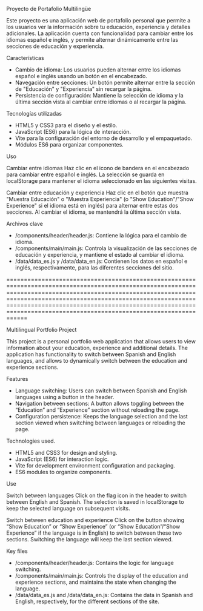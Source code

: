 Proyecto de Portafolio Multilingüe

Este proyecto es una aplicación web de portafolio personal que permite a los usuarios ver la información sobre tu educación, experiencia y detalles adicionales. La aplicación cuenta con funcionalidad para cambiar entre los idiomas español e inglés, y permite alternar dinámicamente entre las secciones de educación y experiencia.

Características

* Cambio de idioma: Los usuarios pueden alternar entre los idiomas español e inglés usando un botón en el encabezado.
* Navegación entre secciones: Un botón permite alternar entre la sección de "Educación" y "Experiencia" sin recargar la página.
* Persistencia de configuración: Mantiene la selección de idioma y la última sección vista al cambiar entre idiomas o al recargar la página.
  
Tecnologías utilizadas

* HTML5 y CSS3 para el diseño y el estilo.
* JavaScript (ES6) para la lógica de interacción.
* Vite para la configuración del entorno de desarrollo y el empaquetado.
* Módulos ES6 para organizar componentes.

Uso

Cambiar entre idiomas
Haz clic en el icono de bandera en el encabezado para cambiar entre español e inglés. La selección se guarda en localStorage para mantener el idioma seleccionado en las siguientes visitas.

Cambiar entre educación y experiencia
Haz clic en el botón que muestra "Muestra Educación" o "Muestra Experiencia" (o "Show Education"/"Show Experience" si el idioma está en inglés) para alternar entre estas dos secciones. Al cambiar el idioma, se mantendrá la última sección vista.

Archivos clave

* /components/header/header.js: Contiene la lógica para el cambio de idioma.
* /components/main/main.js: Controla la visualización de las secciones de educación y experiencia, y mantiene el estado al cambiar el idioma.
* /data/data_es.js y /data/data_en.js: Contienen los datos en español e inglés, respectivamente, para las diferentes secciones del sitio.

==========================================================================================================================================================================================================================================================================================================================================

Multilingual Portfolio Project

This project is a personal portfolio web application that allows users to view information about your education, experience and additional details. The application has functionality to switch between Spanish and English languages, and allows to dynamically switch between the education and experience sections.

Features

* Language switching: Users can switch between Spanish and English languages using a button in the header.
* Navigation between sections: A button allows toggling between the “Education” and “Experience” section without reloading the page.
* Configuration persistence: Keeps the language selection and the last section viewed when switching between languages or reloading the page.
  
Technologies used.

* HTML5 and CSS3 for design and styling.
* JavaScript (ES6) for interaction logic.
* Vite for development environment configuration and packaging.
* ES6 modules to organize components.

Use

Switch between languages
Click on the flag icon in the header to switch between English and Spanish. The selection is saved in localStorage to keep the selected language on subsequent visits.

Switch between education and experience
Click on the button showing “Show Education” or “Show Experience” (or “Show Education”/“Show Experience” if the language is in English) to switch between these two sections. Switching the language will keep the last section viewed.

Key files

* /components/header/header.js: Contains the logic for language switching.
* /components/main/main.js: Controls the display of the education and experience sections, and maintains the state when changing the language.
* /data/data_es.js and /data/data_en.js: Contains the data in Spanish and English, respectively, for the different sections of the site.
